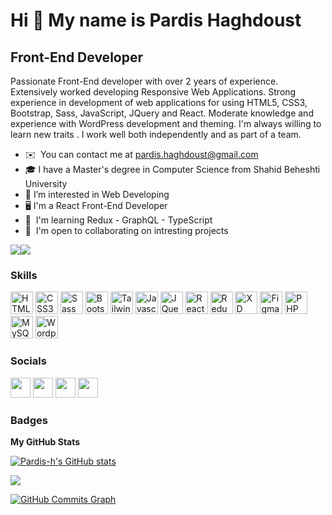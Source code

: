 Hi 👋 My name is Pardis Haghdoust
=================================

Front-End Developer
-------------------
 
Passionate Front-End developer with over 2 years of experience. Extensively worked developing Responsive Web Applications. Strong experience in development of web applications for using HTML5, CSS3, Bootstrap, Sass, JavaScript, JQuery and React. Moderate knowledge and experience with WordPress development and theming. I'm always willing to learn new traits . I work well both independently and as part of a team.

*   ✉️  You can contact me at [pardis.haghdoust@gmail.com](mailto:pardis.haghdoust@gmail.com)
*   🎓 I have a Master's degree in Computer Science from Shahid Beheshti University
*   👀  I’m interested in Web Developing
*   🖥   I'm a React Front-End Developer
*   🧠  I'm learning Redux - GraphQL - TypeScript
*   🤝  I'm open to collaborating on intresting projects
<!-- *   💻 Visit my website at [pardis-haghdoust.com](https://pardis-haghdoust.com/) -->

<a href="https://www.twitter.com/iampardis_h" target="_blank" rel="noreferrer"><img
src="https://img.shields.io/twitter/follow/iampardis_h?logo=twitter&style=for-the-badge&color=10b981&labelColor=1c1917"
/></a><a href="https://www.github.com/Pardis-h" target="_blank" rel="noreferrer"><img
src="https://img.shields.io/github/followers/Pardis-h?logo=github&style=for-the-badge&color=10b981&labelColor=1c1917" /></a>

### Skills

<p align="left">
<a href="https://developer.mozilla.org/en-US/docs/Glossary/HTML5" target="_blank" rel="noreferrer"><img src="https://raw.githubusercontent.com/danielcranney/readme-generator/main/public/icons/skills/html5-colored.svg" width="36" height="36" alt="HTML5" /></a>
<a href="https://www.w3.org/TR/CSS/#css" target="_blank" rel="noreferrer"><img src="https://raw.githubusercontent.com/danielcranney/readme-generator/main/public/icons/skills/css3-colored.svg" width="36" height="36" alt="CSS3" /></a>
<a href="https://sass-lang.com/" target="_blank" rel="noreferrer"><img src="https://raw.githubusercontent.com/danielcranney/readme-generator/main/public/icons/skills/sass-colored.svg" width="36" height="36" alt="Sass" /></a>
<a href="https://getbootstrap.com/" target="_blank" rel="noreferrer"><img src="https://raw.githubusercontent.com/danielcranney/readme-generator/main/public/icons/skills/bootstrap-colored.svg" width="36" height="36" alt="Bootstrap" /></a>
<a href="https://tailwindcss.com/" target="_blank" rel="noreferrer"><img src="https://raw.githubusercontent.com/danielcranney/readme-generator/main/public/icons/skills/tailwindcss-colored.svg" width="36" height="36" alt="TailwindCSS" /></a>
<a href="https://developer.mozilla.org/en-US/docs/Web/JavaScript" target="_blank" rel="noreferrer"><img src="https://raw.githubusercontent.com/danielcranney/readme-generator/main/public/icons/skills/javascript-colored.svg" width="36" height="36" alt="Javascript" /></a>
    <a href="https://jquery.com/" target="_blank" rel="noreferrer"><img src="https://raw.githubusercontent.com/danielcranney/readme-generator/main/public/icons/skills/jquery-colored.svg" width="36" height="36" alt="JQuery" /></a>
    <a href="https://reactjs.org/" target="_blank" rel="noreferrer"><img src="https://raw.githubusercontent.com/danielcranney/readme-generator/main/public/icons/skills/react-colored.svg" width="36" height="36" alt="React" /></a>
    <a href="https://redux.js.org/" target="_blank" rel="noreferrer"><img src="https://raw.githubusercontent.com/danielcranney/readme-generator/main/public/icons/skills/redux-colored.svg" width="36" height="36" alt="Redux" /></a>
<a href="https://www.adobe.com/uk/products/xd.html" target="_blank" rel="noreferrer"><img src="https://raw.githubusercontent.com/danielcranney/readme-generator/main/public/icons/skills/xd-colored.svg" width="36" height="36" alt="XD" /></a>
<a href="https://www.figma.com/" target="_blank" rel="noreferrer"><img src="https://raw.githubusercontent.com/danielcranney/readme-generator/main/public/icons/skills/figma-colored.svg" width="36" height="36" alt="Figma" /></a>
<a href="https://www.php.net/" target="_blank" rel="noreferrer"><img src="https://raw.githubusercontent.com/danielcranney/readme-generator/main/public/icons/skills/php-colored.svg" width="36" height="36" alt="PHP" /></a>
<a href="https://www.mysql.com/" target="_blank" rel="noreferrer"><img src="https://raw.githubusercontent.com/danielcranney/readme-generator/main/public/icons/skills/mysql-colored.svg" width="36" height="36" alt="MySQL" /></a>
<a href="https://wordpress.org/themes/">
    <img src="https://skillicons.dev/icons?i=wordpress" width="36" height="36" alt="Wordpress"/>
</a>
</p>

### Socials

<p align="left"> <a href="https://www.github.com/Pardis-h" target="_blank" rel="noreferrer"><img src="https://raw.githubusercontent.com/danielcranney/readme-generator/main/public/icons/socials/github.svg" width="32" height="32" /></a> <a href="http://www.instagram.com/pardis_haghdoust" target="_blank" rel="noreferrer"><img src="https://raw.githubusercontent.com/danielcranney/readme-generator/main/public/icons/socials/instagram.svg" width="32" height="32" /></a> <a href="https://www.linkedin.com/in/pardis-haghdoust" target="_blank" rel="noreferrer"><img src="https://raw.githubusercontent.com/danielcranney/readme-generator/main/public/icons/socials/linkedin.svg" width="32" height="32" /></a> <a href="https://www.twitter.com/iampardis_h" target="_blank" rel="noreferrer"><img src="https://raw.githubusercontent.com/danielcranney/readme-generator/main/public/icons/socials/twitter.svg" width="32" height="32" /></a></p>

### Badges

<b>My GitHub Stats</b>

<a href="http://www.github.com/Pardis-h"><img src="https://github-readme-stats.vercel.app/api?username=Pardis-h&show_icons=true&hide=&count_private=true&title_color=10b981&text_color=444e59&icon_color=10b981&bg_color=1c1917&hide_border=true&show_icons=true" alt="Pardis-h's GitHub stats" /></a>

<a href="http://www.github.com/Pardis-h"><img src="https://github-readme-streak-stats.herokuapp.com/?user=Pardis-h&stroke=444e59&background=1c1917&ring=10b981&fire=10b981&currStreakNum=444e59&currStreakLabel=10b981&sideNums=444e59&sideLabels=444e59&dates=444e59&hide_border=true" /></a>

<a href="http://www.github.com/Pardis-h"><img src="https://activity-graph.herokuapp.com/graph?username=Pardis-h&bg_color=1c1917&color=444e59&line=10b981&point=444e59&area_color=1c1917&area=true&hide_border=true&custom_title=GitHub%20Commits%20Graph" alt="GitHub Commits Graph" /></a>
